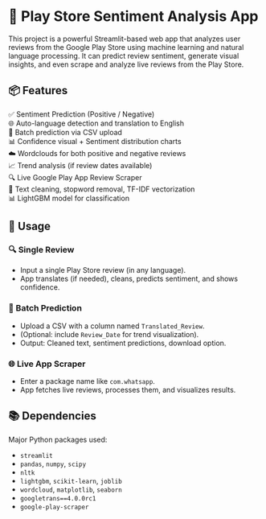 # 📱 Play Store Sentiment Analysis App



This project is a powerful Streamlit-based web app that analyzes user reviews from the Google Play Store using machine learning and natural language processing. It can predict review sentiment, generate visual insights, and even scrape and analyze live reviews from the Play Store.

## 📦 Features

✅ Sentiment Prediction (Positive / Negative)  
🌐 Auto-language detection and translation to English  
📁 Batch prediction via CSV upload  
📊 Confidence visual + Sentiment distribution charts  
☁️ Wordclouds for both positive and negative reviews  
📈 Trend analysis (if review dates available)  
🔍 Live Google Play App Review Scraper  
🧼 Text cleaning, stopword removal, TF-IDF vectorization  
📊 LightGBM model for classification  


## 🧪 Usage

### 🔍 Single Review
- Input a single Play Store review (in any language).
- App translates (if needed), cleans, predicts sentiment, and shows confidence.

### 📁 Batch Prediction
- Upload a CSV with a column named `Translated_Review`.
- (Optional: include `Review_Date` for trend visualization).
- Output: Cleaned text, sentiment predictions, download option.

### 🌐 Live App Scraper
- Enter a package name like `com.whatsapp`.
- App fetches live reviews, processes them, and visualizes results.


## 📚 Dependencies

Major Python packages used:

- `streamlit`
- `pandas`, `numpy`, `scipy`
- `nltk`
- `lightgbm`, `scikit-learn`, `joblib`
- `wordcloud`, `matplotlib`, `seaborn`
- `googletrans==4.0.0rc1`
- `google-play-scraper`


